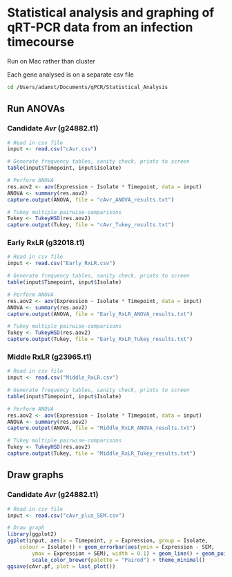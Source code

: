 # Statistical analysis and graphing of qRT-PCR data from an infection timecourse

Run on Mac rather than cluster

Each gene analysed is on a separate csv file

```bash
cd /Users/adamst/Documents/qPCR/Statistical_Analysis
```

## Run ANOVAs

### Candidate _Avr_ (g24882.t1)

```R
# Read in csv file
input <- read.csv("cAvr.csv")

# Generate frequency tables, sanity check, prints to screen
table(input$Timepoint, input$Isolate)

# Perform ANOVA
res.aov2 <- aov(Expression ~ Isolate * Timepoint, data = input)
ANOVA <- summary(res.aov2)
capture.output(ANOVA, file = "cAvr_ANOVA_results.txt")

# Tukey multiple pairwise-comparisons
Tukey <- TukeyHSD(res.aov2)
capture.output(Tukey, file = "cAvr_Tukey_results.txt")
```

### Early RxLR (g32018.t1)

```R
# Read in csv file
input <- read.csv("Early_RxLR.csv")

# Generate frequency tables, sanity check, prints to screen
table(input$Timepoint, input$Isolate)

# Perform ANOVA
res.aov2 <- aov(Expression ~ Isolate * Timepoint, data = input)
ANOVA <- summary(res.aov2)
capture.output(ANOVA, file = "Early_RxLR_ANOVA_results.txt")

# Tukey multiple pairwise-comparisons
Tukey <- TukeyHSD(res.aov2)
capture.output(Tukey, file = "Early_RxLR_Tukey_results.txt")
```

### Middle RxLR (g23965.t1)

```R
# Read in csv file
input <- read.csv("Middle_RxLR.csv")

# Generate frequency tables, sanity check, prints to screen
table(input$Timepoint, input$Isolate)

# Perform ANOVA
res.aov2 <- aov(Expression ~ Isolate * Timepoint, data = input)
ANOVA <- summary(res.aov2)
capture.output(ANOVA, file = "Middle_RxLR_ANOVA_results.txt")

# Tukey multiple pairwise-comparisons
Tukey <- TukeyHSD(res.aov2)
capture.output(Tukey, file = "Middle_RxLR_Tukey_results.txt")
```

## Draw graphs

### Candidate _Avr_ (g24882.t1)

```R
# Read in csv file
input <- read.csv("cAvr_plus_SEM.csv")

# Draw graph
library(ggplot2)
ggplot(input, aes(x = Timepoint, y = Expression, group = Isolate,
    colour = Isolate)) + geom_errorbar(aes(ymin = Expression - SEM,
        ymax = Expression + SEM), width = 0.1) + geom_line() + geom_point() +
        scale_color_brewer(palette = "Paired") + theme_minimal()
ggsave(cAvr.pf, plot = last_plot())
```
